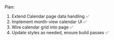 ﻿Plan:
1. Extend Calendar page data handling ✅
2. Implement month-view calendar UI ✅
3. Wire calendar grid into page ✅
4. Update styles as needed, ensure build passes ✅
